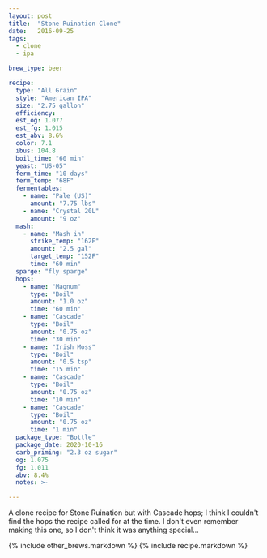 ```yaml
---
layout: post
title:  "Stone Ruination Clone"
date:   2016-09-25
tags:
  - clone
  - ipa

brew_type: beer

recipe:
  type: "All Grain"
  style: "American IPA"
  size: "2.75 gallon"
  efficiency:
  est_og: 1.077
  est_fg: 1.015
  est_abv: 8.6%
  color: 7.1
  ibus: 104.8
  boil_time: "60 min"
  yeast: "US-05"
  ferm_time: "10 days"
  ferm_temp: "68F"
  fermentables: 
    - name: "Pale (US)"
      amount: "7.75 lbs"
    - name: "Crystal 20L"
      amount: "9 oz"
  mash: 
    - name: "Mash in"
      strike_temp: "162F"
      amount: "2.5 gal"
      target_temp: "152F"
      time: "60 min"
  sparge: "fly sparge"
  hops:
    - name: "Magnum"
      type: "Boil"
      amount: "1.0 oz"
      time: "60 min"
    - name: "Cascade"
      type: "Boil"
      amount: "0.75 oz"
      time: "30 min"
    - name: "Irish Moss"
      type: "Boil"
      amount: "0.5 tsp"
      time: "15 min"
    - name: "Cascade"
      type: "Boil"
      amount: "0.75 oz"
      time: "10 min"
    - name: "Cascade"
      type: "Boil"
      amount: "0.75 oz"
      time: "1 min"
  package_type: "Bottle"
  package_date: 2020-10-16
  carb_priming: "2.3 oz sugar"
  og: 1.075
  fg: 1.011
  abv: 8.4%
  notes: >-

---
```

A clone recipe for Stone Ruination but with Cascade hops; I think I couldn't find the hops the recipe called for at the time. I don't even remember making this one, so I don't think it was anything special...

{% include other_brews.markdown %}
{% include recipe.markdown %}
